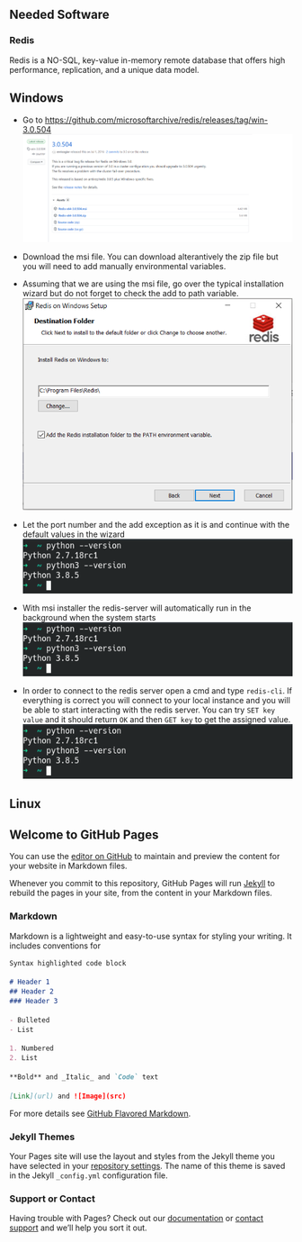 
## Needed Software

### Redis
Redis is a NO-SQL, key-value in-memory remote database that offers high performance, replication, and a unique data model. 

## Windows
- Go to https://github.com/microsoftarchive/redis/releases/tag/win-3.0.504
![alt text](https://github.com/karolosk/codehub_no_sql_software/blob/gh-pages/images/redis_windows_release.PNG)
- Download the msi file. You can download alterantively the zip file but you will need to add manually environmental variables.
- Assuming that we are using the msi file, go over the typical installation wizard but do not forget to check the add to path variable.
![alt text](https://github.com/karolosk/codehub_no_sql_software/blob/gh-pages/images/redis_windows_path.PNG)

- Let the port number and the add exception as it is and continue with the default values in the wizard
![alt text](https://github.com/karolosk/bi_software/blob/main/pythonv.png)

- With msi installer the redis-server will automatically run in the background when the system starts
![alt text](https://github.com/karolosk/bi_software/blob/main/pythonv.png)

- In order to connect to the redis server open a cmd and type `redis-cli`. If everything is correct you will connect to your local instance and you will be able to start interacting with the redis server. You can try `SET key value` and it should return `OK` and then `GET key` to get the assigned value.
![alt text](https://github.com/karolosk/bi_software/blob/main/pythonv.png)


## Linux

## Welcome to GitHub Pages

You can use the [editor on GitHub](https://github.com/karolosk/codehub_no_sql_software/edit/gh-pages/index.md) to maintain and preview the content for your website in Markdown files.

Whenever you commit to this repository, GitHub Pages will run [Jekyll](https://jekyllrb.com/) to rebuild the pages in your site, from the content in your Markdown files.

### Markdown

Markdown is a lightweight and easy-to-use syntax for styling your writing. It includes conventions for

```markdown
Syntax highlighted code block

# Header 1
## Header 2
### Header 3

- Bulleted
- List

1. Numbered
2. List

**Bold** and _Italic_ and `Code` text

[Link](url) and ![Image](src)
```

For more details see [GitHub Flavored Markdown](https://guides.github.com/features/mastering-markdown/).

### Jekyll Themes

Your Pages site will use the layout and styles from the Jekyll theme you have selected in your [repository settings](https://github.com/karolosk/codehub_no_sql_software/settings). The name of this theme is saved in the Jekyll `_config.yml` configuration file.

### Support or Contact

Having trouble with Pages? Check out our [documentation](https://docs.github.com/categories/github-pages-basics/) or [contact support](https://github.com/contact) and we’ll help you sort it out.
